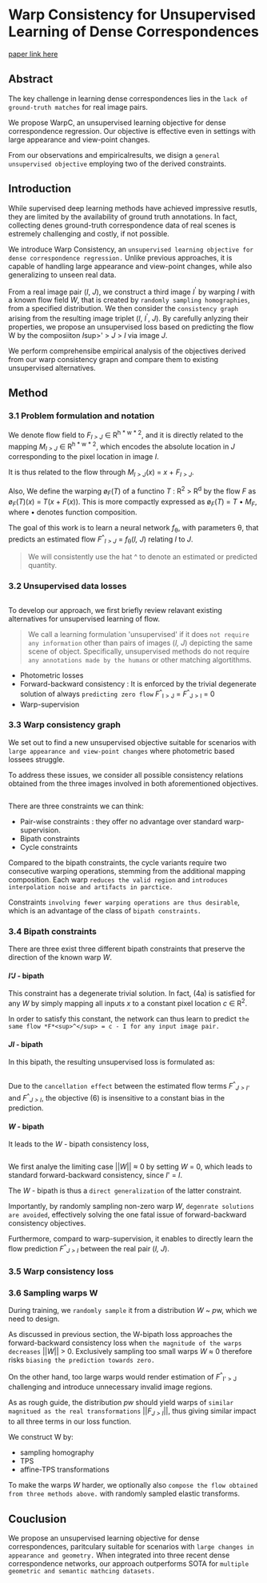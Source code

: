 
# Warp Consistency for Unsupervised Learning of Dense Correspondences

[paper link here](https://arxiv.org/pdf/2104.03308.pdf)

## Abstract

The key challenge in learning dense correspondences lies in the `lack of ground-truth matches` for real image pairs.

We propose WarpC, an unsupervised learning objective for dense correspondence regression.
Our objective is effective even in settings with large appearance and view-point changes.

From our observations and empiricalresults, we disign a `general unsupervised objective` employing two of the derived constraints.

## Introduction

While supervised deep learning methods have achieved impressive resutls, they are limited by the availability of ground truth annotations.
In fact, collecting denes ground-truth correspondence data of real scenes is estremely challenging and costly, if not possible.

We introduce Warp Consistency, an `unsupervised learning objective for dense correspondence regression.` Unlike previous approaches, it is
capable of handling large appearance and view-point changes, while also generalizing to unseen real data.

From a real image pair (*I*, *J*), we construct a third image *I*<sup>'</sup> by warping *I* with a known flow field *W*, that is
created by `randomly sampling homographies`, from a specified distribution. We then consider the `consistency graph` arising from
the resulting image triplet (*I*, *I*<sup>'</sup>, *J*). By carefully anlyzing their properties, we propose an unsupervised loss
based on predicting the flow W by the composiiton *I*sup>'</sup> > *J* > *I* via image *J*.

We perform comprehensibe empirical analysis of the objectives derived from our warp consistency grapn and compare them to existing
unsupervised alternatives.

## Method

### 3.1 Problem formulation and notation

We denote flow field to *F*<sub>*I > J*</sub> ∈ R<sup>h * w * 2</sup>, and it is directly related to the mapping *M*<sub>*I > J*</sub>
∈ R<sup>h * w * 2</sup>, which encodes the absolute location in *J* corresponding to the pixel location in image *I*.

It is thus related to the flow through *M*<sub>*I > J*</sub>(*x*) = *x* + *F*<sub>*I > J*</sub>.

Also, We define the warping ø<sub>*F*</sub>(*T*) of a functino *T* : R<sup>2</sup> > R<sup>d</sup> by the flow
*F* as ø<sub>*F*</sub>(*T*)(*x*) = *T*(*x* + *F*(*x*)). This is more compactly expressed as ø<sub>*F*</sub>(*T*) = *T* • *M*<sub>*F*</sub>,
where • denotes function composition.

The goal of this work is to learn a neural network *f*<sub>θ</sub>, with parameters θ, that predicts an estimated flow *F*<sup>^</sup><sub>*I > J*</sub>
= *f*<sub>θ</sub>(*I, J*) relating *I* to *J*.

> We will consistently use the hat ^ to denote an estimated or predicted quantity.

### 3.2 Unsupervised data losses

<img src="" width="">

To develop our approach, we first briefly review relavant existing alternatives for unsupervised learning of flow.

> We call a learning formulation 'unsupervised' if it does `not require any information` other than pairs of images (*I, J*) depicting
> the same scene of object. Specifically, unsupervised methods do not require `any annotations made by the humans` or other matching algortithms.

* Photometric losses
* Forward-backward consistency : It is enforced by the trivial degenerate solution of always `predicting zero flow` *F*<sup>^</sup><sub>I > J</sub> = 
*F*<sup>^</sup><sub>J > I</sub> = 0
* Warp-supervision

### 3.3 Warp consistency graph

We set out to find a new unsupervised objective suitable for scenarios with `large appearance and view-point changes` where
photometric based lossees struggle.

To address these issues, we consider all possible consistency relations obtained from the three images involved in both aforementioned
objectives.

<img src="" width="">

There are three constraints we can think:
* Pair-wise constraints : they offer no advantage over standard warp-supervision.
* Bipath constraints
* Cycle constraints

Compared to the bipath constraints, the cycle variants require two consecutive warping operations, stemming from the additional
mapping composition. Each warp `reduces the valid region` and `introduces interpolation noise and artifacts in parctice.`

Constraints `involving fewer warping operations are thus desirable`, which is an advantage of the class of `bipath constraints.`

### 3.4 Bipath constraints

There are three exist three different bipath constraints that preserve the direction of the known warp *W*.

#### *I'J* - bipath

This constraint has a degenerate trivial solution. In fact, (4a) is satisfied for any *W* by simply mapping all inputs *x* to a 
constant pixel location *c* ∈ R<sup>2</sup>.

In order to satisfy this constant, the network can thus learn to predict `the same flow *F*<sup>^</sup> = c - I for any input image pair.`

#### *JI* - bipath

In this bipath, the resulting unsupervised loss is formulated as:

<img src="" width="">

Due to the `cancellation effect` between the estimated flow terms *F*<sup>^</sup><sub>*J > I'*</sub> and *F*<sup>^</sup><sub>*J > I*</sub>,
the objective (6) is insensitive to a constant bias in the prediction.

#### *W* - bipath

It leads to the *W* - bipath consistency loss,

<img src="" width="">

We first analye the limiting case ||*W*|| ≈ 0 by setting *W* = 0, which leads to standard forward-backward consistency, since *I*' = *I*.

The *W* - bipath is thus a `direct generalization` of the  latter constraint.

Importantly, by randomly sampling non-zero warp *W*, `degenrate solutions are avoided`, effectively solving the one fatal issue of forward-backward
consistency objectives.

Furthermore, compard to warp-supervision, it enables to directly learn the flow prediction *F*<sup>^</sup><sub>*J > I*</sub> between the real
pair (*I, J*).

### 3.5 Warp consistency loss

### 3.6 Sampling warps W

During training, we `randomly sample` it from a distribution *W* ~ *p*w, which we need to design.

As discussed in previous section, the W-bipath loss approaches the forward-backward consistency loss when `the magnitude
of the warps decreases` ||*W*|| > 0. Exclusively sampling too small warps *W* ≈ 0 therefore risks `biasing the prediction towards zero.`

On the other hand, too large warps would render estimation of *F*<sup>^</sup><sub>I' > J</sub> challenging and introduce unnecessary
invalid image regions.

As as rough guide, the distribution *pw* should yield warps of `similar magnitued as the real transformations` ||*F*<sub>*J > I*</sub>||,
thus giving similar impact to all three terms in our loss function.

We construct W by:
* sampling homography
* TPS
* affine-TPS transformations

To make the warps *W* harder, we optionally also `compose the flow obtained from three methods above.` with randomly sampled
elastic transforms.

## Couclusion

We propose an unsupervised learning objective for dense correspondences, paritculary suitable for scenarios with `large changes
in appearance and geometry.` When integrated into three recent dense correspondence networks, our approach outperforms SOTA for
`multiple geometric and semantic mathcing datasets.`












